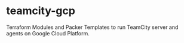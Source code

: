 # teamcity-gcp
Terraform Modules and Packer Templates to run TeamCity server and agents on Google Cloud Platform.
